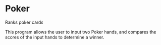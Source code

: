 # Poker
Ranks poker cards

This program allows the user to input two Poker hands, and compares the scores of the input hands to determine a winner.
